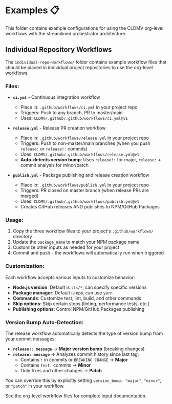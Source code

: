# Examples 📋

This folder contains example configurations for using the CLDMV org-level workflows with the streamlined orchestrator architecture.

## Individual Repository Workflows

The `individual-repo-workflows/` folder contains example workflow files that should be placed in individual project repositories to use the org-level workflows.

### Files:

- **`ci.yml`** - Continuous integration workflow

  - Place in: `.github/workflows/ci.yml` in your project repo
  - Triggers: Push to any branch, PR to master/main
  - Uses: `CLDMV/.github/.github/workflows/ci.yml@v1`

- **`release.yml`** - Release PR creation workflow

  - Place in: `.github/workflows/release.yml` in your project repo
  - Triggers: Push to non-master/main branches (when you push `release:` or `release!:` commits)
  - Uses: `CLDMV/.github/.github/workflows/release.yml@v1`
  - **Auto-detects version bump**: Uses `release!:` for major, `release:` + commit analysis for minor/patch

- **`publish.yml`** - Package publishing and release creation workflow
  - Place in: `.github/workflows/publish.yml` in your project repo
  - Triggers: PR closed on master branch (when release PRs are merged)
  - Uses: `CLDMV/.github/.github/workflows/publish.yml@v1`
  - Creates GitHub releases AND publishes to NPM/GitHub Packages

### Usage:

1. Copy the three workflow files to your project's `.github/workflows/` directory
2. Update the `package_name` to match your NPM package name
3. Customize other inputs as needed for your project
4. Commit and push - the workflows will automatically run when triggered

### Customization:

Each workflow accepts various inputs to customize behavior:

- **Node.js version**: Default is `lts/*`, can specify specific versions
- **Package manager**: Default is `npm`, can use `yarn`
- **Commands**: Customize test, lint, build, and other commands
- **Skip options**: Skip certain steps (linting, performance tests, etc.)
- **Publishing options**: Control NPM/GitHub Packages publishing

### Version Bump Auto-Detection:

The release workflow automatically detects the type of version bump from your commit messages:

- **`release!: message`** → **Major version bump** (breaking changes)
- **`release: message`** → Analyzes commit history since last tag:
  - Contains `!` in commits or `BREAKING CHANGE` → **Major**
  - Contains `feat:` commits → **Minor**
  - Only fixes and other changes → **Patch**

You can override this by explicitly setting `version_bump: "major"`, `"minor"`, or `"patch"` in your workflow.

See the org-level workflow files for complete input documentation.
